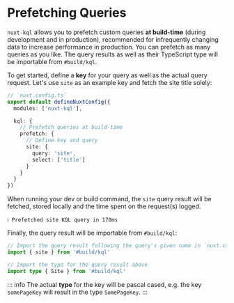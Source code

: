 # Prefetching Queries

`nuxt-kql` allows you to prefetch custom queries **at build-time** (during development and in production), recommended for infrequently changing data to increase performance in production. You can prefetch as many queries as you like. The query results as well as their TypeScript type will be importable from `#build/kql`.

To get started, define a **key** for your query as well as the actual query request. Let's use `site` as an example key and fetch the site title solely:

```ts
// `nuxt.config.ts`
export default defineNuxtConfig({
  modules: ['nuxt-kql'],

  kql: {
    // Prefetch queries at build-time
    prefetch: {
      // Define key and query
      site: {
        query: 'site',
        select: ['title']
      }
    }
  }
})
```

When running your dev or build command, the `site` query result will be fetched, stored locally and the time spent on the request(s) logged.

```
ℹ Prefetched site KQL query in 170ms
```

Finally, the query result will be importable from `#build/kql`:

```ts
// Import the query result following the query's given name in `nuxt.config.ts`
import { site } from '#build/kql'

// Import the type for the query result above
import type { Site } from '#build/kql'
```

::: info
The actual **type** for the key will be pascal cased, e.g. the key `somePageKey` will result in the type `SomePageKey`.
:::

